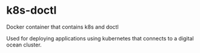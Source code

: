 # k8s-doctl
Docker container that contains k8s and doctl

Used for deploying applications using kubernetes that connects to a digital ocean cluster.
